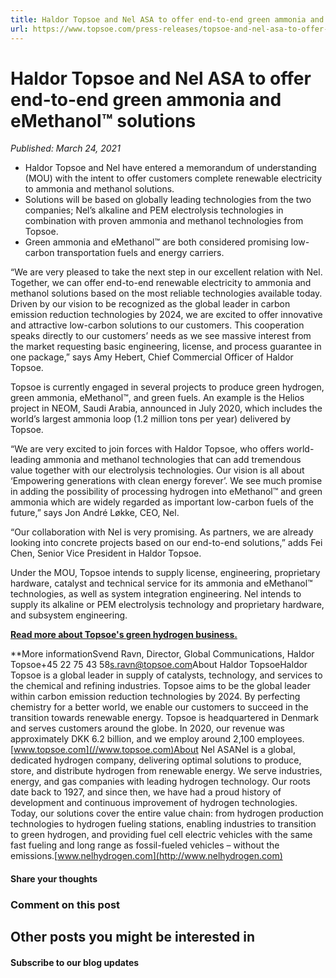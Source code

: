 ```yaml
---
title: Haldor Topsoe and Nel ASA to offer end-to-end green ammonia and eMethanol™ solutions
url: https://www.topsoe.com/press-releases/topsoe-and-nel-asa-to-offer-end-to-end-green-ammonia-and-emethanol-solutions#main-content
---
```


# Haldor Topsoe and Nel ASA to offer end-to-end green ammonia and eMethanol™ solutions

*Published: March 24, 2021*

- Haldor Topsoe and Nel have entered a memorandum of understanding (MOU) with the intent to offer customers complete renewable electricity to ammonia and methanol solutions.
- Solutions will be based on globally leading technologies from the two companies; Nel’s alkaline and PEM electrolysis technologies in combination with proven ammonia and methanol technologies from Topsoe.
- Green ammonia and eMethanol™ are both considered promising low-carbon transportation fuels and energy carriers.

“We are very pleased to take the next step in our excellent relation with Nel. Together, we can offer end-to-end renewable electricity to ammonia and methanol solutions based on the most reliable technologies available today. Driven by our vision to be recognized as the global leader in carbon emission reduction technologies by 2024, we are excited to offer innovative and attractive low-carbon solutions to our customers. This cooperation speaks directly to our customers’ needs as we see massive interest from the market requesting basic engineering, license, and process guarantee in one package,” says Amy Hebert, Chief Commercial Officer of Haldor Topsoe.

Topsoe is currently engaged in several projects to produce green hydrogen, green ammonia, eMethanol™, and green fuels. An example is the Helios project in NEOM, Saudi Arabia, announced in July 2020, which includes the world’s largest ammonia loop (1.2 million tons per year) delivered by Topsoe.

“We are very excited to join forces with Haldor Topsoe, who offers world-leading ammonia and methanol technologies that can add tremendous value together with our electrolysis technologies. Our vision is all about ‘Empowering generations with clean energy forever’. We see much promise in adding the possibility of processing hydrogen into eMethanol™ and green ammonia which are widely regarded as important low-carbon fuels of the future,” says Jon André Løkke, CEO, Nel.

“Our collaboration with Nel is very promising. As partners, we are already looking into concrete projects based on our end-to-end solutions,” adds Fei Chen, Senior Vice President in Haldor Topsoe.

Under the MOU, Topsoe intends to supply license, engineering, proprietary hardware, catalyst and technical service for its ammonia and eMethanol™ technologies, as well as system integration engineering. Nel intends to supply its alkaline or PEM electrolysis technology and proprietary hardware, and subsystem engineering.

**[Read more about Topsoe's green hydrogen business.](https://info.topsoe.com/green-hydrogen)**

**More informationSvend Ravn, Director, Global Communications, Haldor Topsoe+45 22 75 43 58[s.ravn@topsoe.com](mailto:s.ravn@topsoe.com)About Haldor TopsoeHaldor Topsoe is a global leader in supply of catalysts, technology, and services to the chemical and refining industries. Topsoe aims to be the global leader within carbon emission reduction technologies by 2024. By perfecting chemistry for a better world, we enable our customers to succeed in the transition towards renewable energy. Topsoe is headquartered in Denmark and serves customers around the globe. In 2020, our revenue was approximately DKK 6.2 billion, and we employ around 2,100 employees.[www.topsoe.com](//www.topsoe.com)About Nel ASANel is a global, dedicated hydrogen company, delivering optimal solutions to produce, store, and distribute hydrogen from renewable energy. We serve industries, energy, and gas companies with leading hydrogen technology. Our roots date back to 1927, and since then, we have had a proud history of development and continuous improvement of hydrogen technologies. Today, our solutions cover the entire value chain: from hydrogen production technologies to hydrogen fueling stations, enabling industries to transition to green hydrogen, and providing fuel cell electric vehicles with the same fast fueling and long range as fossil-fueled vehicles – without the emissions.[www.nelhydrogen.com](http://www.nelhydrogen.com)

#### Share your thoughts

### Comment on this post

## Other posts you might be interested in

#### Subscribe to our blog updates